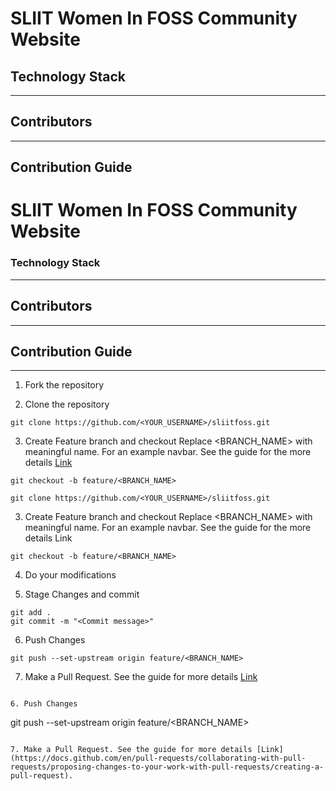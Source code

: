 # SLIIT Women In FOSS Community Website

## Technology Stack
***



## Contributors
***


## Contribution Guide
# SLIIT Women In FOSS Community Website 

### Technology Stack

***


## Contributors

***

## Contribution Guide

***

1. Fork the repository

2. Clone the repository

```
git clone https://github.com/<YOUR_USERNAME>/sliitfoss.git
```

3. Create Feature branch and checkout Replace <BRANCH_NAME> with meaningful name. For an example navbar. See the guide for the more details [Link](https://www.atlassian.com/git/tutorials/comparing-workflows/feature-branch-workflow)

```
git checkout -b feature/<BRANCH_NAME>
```
  ```
 git clone https://github.com/<YOUR_USERNAME>/sliitfoss.git
 
  ```

3. Create Feature branch and checkout Replace <BRANCH_NAME> with meaningful name. For an example navbar. See the guide for the more details Link

```
git checkout -b feature/<BRANCH_NAME>

```

4. Do your modifications

5. Stage Changes and commit

```
git add .
git commit -m "<Commit message>"
```
6. Push Changes

```
git push --set-upstream origin feature/<BRANCH_NAME>
```

7. Make a Pull Request. See the guide for more details [Link](https://docs.github.com/en/pull-requests/collaborating-with-pull-requests/proposing-changes-to-your-work-with-pull-requests/creating-a-pull-request)

```

6. Push Changes

```
 git push --set-upstream origin feature/<BRANCH_NAME>

 ```

7. Make a Pull Request. See the guide for more details [Link](https://docs.github.com/en/pull-requests/collaborating-with-pull-requests/proposing-changes-to-your-work-with-pull-requests/creating-a-pull-request).








